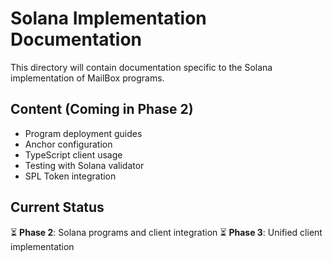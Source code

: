 # Solana Implementation Documentation

This directory will contain documentation specific to the Solana implementation of MailBox programs.

## Content (Coming in Phase 2)

- Program deployment guides  
- Anchor configuration
- TypeScript client usage
- Testing with Solana validator
- SPL Token integration

## Current Status

⏳ **Phase 2**: Solana programs and client integration
⏳ **Phase 3**: Unified client implementation